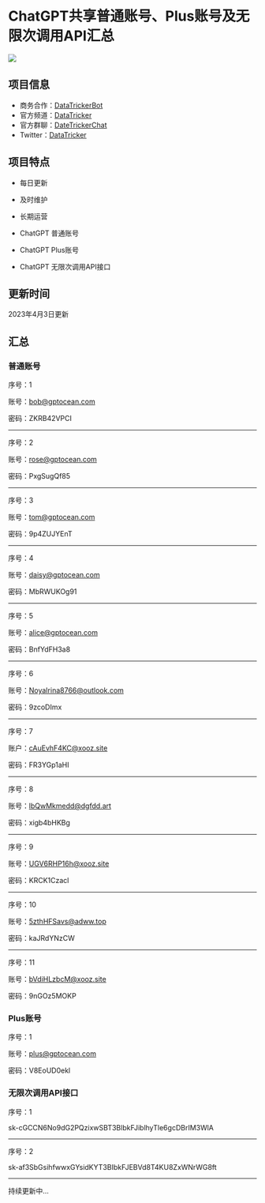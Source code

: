 # ChatGPT共享普通账号、Plus账号及无限次调用API汇总

![](https://www.atriainnovation.com/wp-content/uploads/2023/01/Portada-1080x675.jpg.webp)

## 项目信息

- 商务合作：[DataTrickerBot](https://t.me/DataTrickerBot)
- 官方频道：[DataTricker](https://t.me/DataTricker)
- 官方群聊：[DateTrickerChat](https://t.me/DataTrickerChat)
- Twitter：[DataTricker](https://twitter.com/datatricker?s=11&t=hYgLkGjXVCxl6bGbOviSVA)

## 项目特点

- 每日更新
- 及时维护
- 长期运营

- ChatGPT 普通账号
- ChatGPT Plus账号
- ChatGPT 无限次调用API接口

## 更新时间

2023年4月3日更新

## 汇总

### 普通账号

序号：1

账号：bob@gptocean.com

密码：ZKRB42VPCI

---

序号：2

账号：rose@gptocean.com

密码：PxgSugQf85

---

序号：3

账号：tom@gptocean.com

密码：9p4ZUJYEnT

---

序号：4

账号：daisy@gptocean.com

密码：MbRWUKOg91

---

序号：5

账号：alice@gptocean.com

密码：BnfYdFH3a8

---

序号：6

账号：NoyaIrina8766@outlook.com

密码：9zcoDImx


---

序号：7

账户：cAuEvhF4KC@xooz.site

密码：FR3YGp1aHI

---

序号：8

账号：lbQwMkmedd@dgfdd.art

密码：xigb4bHKBg

---

序号：9

账号：UGV6RHP16h@xooz.site

密码：KRCK1Czacl

---

序号：10

账号：5zthHFSavs@adww.top

密码：kaJRdYNzCW

---

序号：11

账号：bVdiHLzbcM@xooz.site

密码：9nGOz5MOKP

### Plus账号

序号：1

账号：plus@gptocean.com

密码：V8EoUD0ekl

### 无限次调用API接口

序号：1

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

---

序号：2

sk-af3SbGsihfwwxGYsidKYT3BIbkFJEBVd8T4KU8ZxWNrWG8ft

---

持续更新中...
